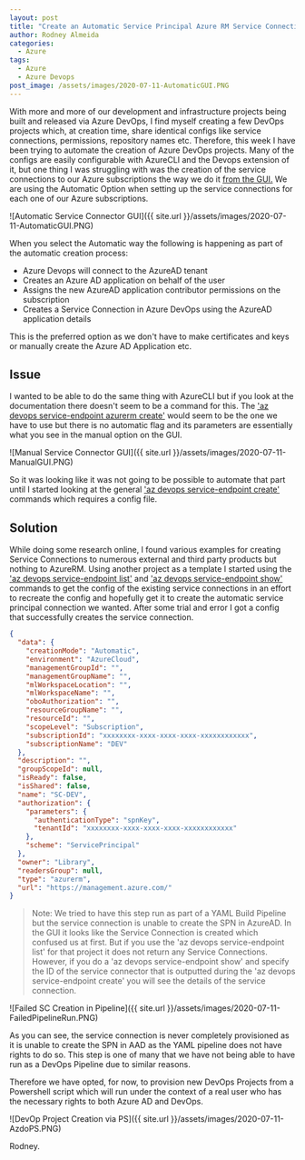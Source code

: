 ```yaml
---
layout: post
title: "Create an Automatic Service Principal Azure RM Service Connection in Azure DevOps via Azure CLI"
author: Rodney Almeida
categories:
  - Azure
tags:
  - Azure
  - Azure Devops
post_image: /assets/images/2020-07-11-AutomaticGUI.PNG
---
```


With more and more of our development and infrastructure projects being built and released via Azure DevOps, I find myself creating a few DevOps projects which, at creation time, share identical configs like service connections, permissions, repository names etc. Therefore, this week I have been trying to automate the creation of Azure DevOps projects. Many of the configs are easily configurable with AzureCLI and the Devops extension of it, but one thing I was struggling with was the creation of the service connections to our Azure subscriptions the way we do it [from the GUI.](https://docs.microsoft.com/en-us/azure/devops/pipelines/library/connect-to-azure?view=azure-devops#create-an-azure-resource-manager-service-connection-using-automated-security) We are using the Automatic Option when setting up the service connections for each one of our Azure subscriptions.

![Automatic Service Connector GUI]({{ site.url }}/assets/images/2020-07-11-AutomaticGUI.PNG)

When you select the Automatic way the following is happening as part of the automatic creation process:

- Azure Devops will connect to the AzureAD tenant
- Creates an Azure AD application on behalf of the user
- Assigns the new AzureAD application contributor permissions on the subscription
- Creates a Service Connection in Azure DevOps using the AzureAD application details

This is the preferred option as we don't have to make certificates and keys or manually create the Azure AD Application etc.

## Issue

 I wanted to be able to do the same thing with AzureCLI but if you look at the documentation there doesn't seem to be a command for this. The ['az devops service-endpoint azurerm create'](https://docs.microsoft.com/en-us/cli/azure/ext/azure-devops/devops/service-endpoint/azurerm?view=azure-cli-latest#ext-azure-devops-az-devops-service-endpoint-azurerm-create) would seem to be the one we have to use but there is no automatic flag and its parameters are essentially what you see in the manual option on the GUI.

![Manual Service Connector GUI]({{ site.url }}/assets/images/2020-07-11-ManualGUI.PNG)

So it was looking like it was not going to be possible to automate that part until I started looking at the general ['az devops service-endpoint create'](https://docs.microsoft.com/en-us/cli/azure/ext/azure-devops/devops/service-endpoint?view=azure-cli-latest#ext-azure-devops-az-devops-service-endpoint-create) commands which requires a config file.

## Solution

While doing some research online, I found various examples for creating Service Connections to numerous external and third party products but nothing to AzureRM. Using another project as a template I started using the ['az devops service-endpoint list'](https://docs.microsoft.com/en-us/cli/azure/ext/azure-devops/devops/service-endpoint?view=azure-cli-latest#ext-azure-devops-az-devops-service-endpoint-list) and ['az devops service-endpoint show'](https://docs.microsoft.com/en-us/cli/azure/ext/azure-devops/devops/service-endpoint?view=azure-cli-latest#ext-azure-devops-az-devops-service-endpoint-show) commands to get the config of the existing service connections in an effort to recreate the config and hopefully get it to create the automatic service principal connection we wanted. After some trial and error I got a config that successfully creates the service connection.

```json
{
  "data": {
    "creationMode": "Automatic",
    "environment": "AzureCloud",
    "managementGroupId": "",
    "managementGroupName": "",
    "mlWorkspaceLocation": "",
    "mlWorkspaceName": "",
    "oboAuthorization": "",
    "resourceGroupName": "",
    "resourceId": "",
    "scopeLevel": "Subscription",
    "subscriptionId": "xxxxxxxx-xxxx-xxxx-xxxx-xxxxxxxxxxxx",
    "subscriptionName": "DEV"
  },
  "description": "",
  "groupScopeId": null,
  "isReady": false,
  "isShared": false,
  "name": "SC-DEV",
  "authorization": {
    "parameters": {
      "authenticationType": "spnKey",
      "tenantId": "xxxxxxxx-xxxx-xxxx-xxxx-xxxxxxxxxxxx"
    },
    "scheme": "ServicePrincipal"
  },
  "owner": "Library",
  "readersGroup": null,
  "type": "azurerm",
  "url": "https://management.azure.com/"
}
```

> Note: We tried to have this step run as part of a YAML Build Pipeline but the service connection is unable to create the SPN in AzureAD. In the GUI it looks like the Service Connection is created which confused us at first. But if you use the 'az devops service-endpoint list' for that project it does not return any Service Connections. However, if you do a 'az devops service-endpoint show' and specify the ID of the service connector that is outputted during the 'az devops service-endpoint create' you will see the details of the service connection.

![Failed SC Creation in Pipeline]({{ site.url }}/assets/images/2020-07-11-FailedPipelineRun.PNG)

As you can see, the service connection is never completely provisioned as it is unable to create the SPN in AAD as the YAML pipeline does not have rights to do so. This step is one of many that we have not being able to have run as a DevOps Pipeline due to similar reasons.

Therefore we have opted, for now, to provision new DevOps Projects from a Powershell script which will run under the context of a real user who has the necessary rights to both Azure AD and DevOps.

![DevOp Project Creation via PS]({{ site.url }}/assets/images/2020-07-11-AzdoPS.PNG)

Rodney.
